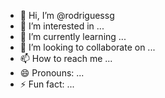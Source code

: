 - 👋 Hi, I’m @rodriguessg
- 👀 I’m interested in ...
- 🌱 I’m currently learning ...
- 💞️ I’m looking to collaborate on ...
- 📫 How to reach me ...
- 😄 Pronouns: ...
- ⚡ Fun fact: ...

<!---
rodriguessg/rodriguessg is a ✨ special ✨ repository because its `README.md` (this file) appears on your GitHub profile.
You can click the Preview link to take a look at your changes.
--->
